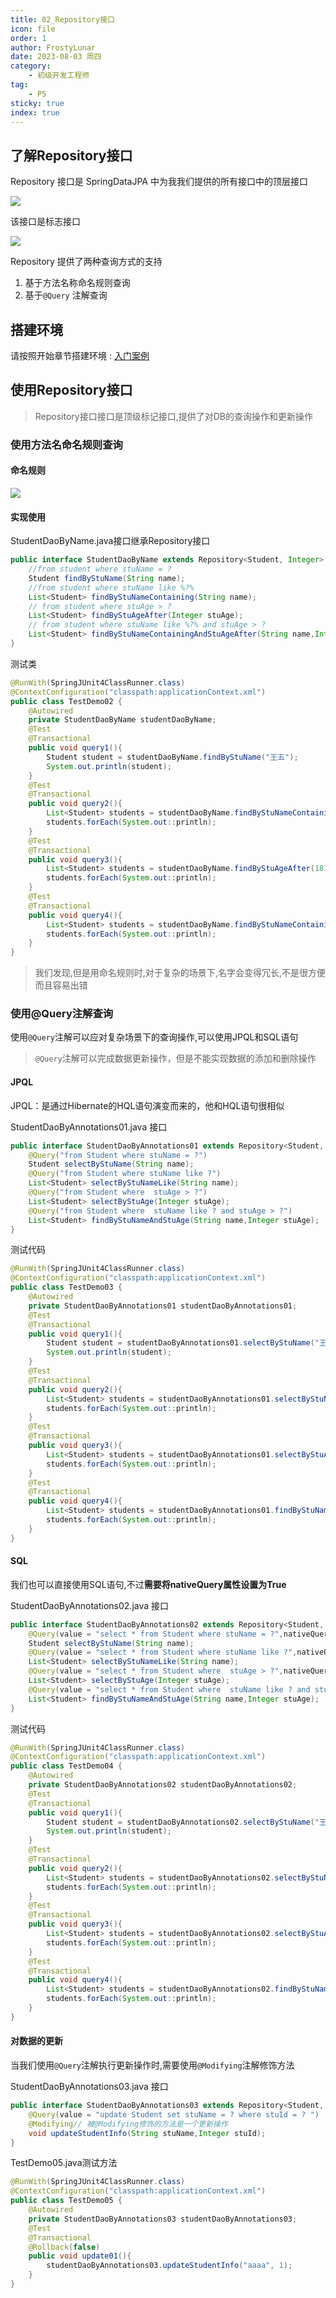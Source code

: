```yaml
---
title: 02_Repository接口
icon: file
order: 1
author: FrostyLunar
date: 2023-08-03 周四
category:
	- 初级开发工程师
tag:
	- P5
sticky: true
index: true
---
```


## 了解Repository接口

Repository 接口是 SpringDataJPA 中为我我们提供的所有接口中的顶层接口

![](assets/image-20230803101258535.png)

该接口是标志接口

![](assets/image-20230803101439924.png)

Repository 提供了两种查询方式的支持
1. 基于方法名称命名规则查询
2. 基于`@Query` 注解查询

## 搭建环境

请按照开始章节搭建环境 : [入门案例](../01_入门案例/入门案例.md)
## 使用Repository接口

> Repository接口接口是顶级标记接口,提供了对DB的查询操作和更新操作
### 使用方法名命名规则查询

#### 命名规则

![](assets/image-20230803101858591.png)
#### 实现使用

StudentDaoByName.java接口继承Repository接口

```Java
public interface StudentDaoByName extends Repository<Student, Integer> {
    //from student where stuName = ?
    Student findByStuName(String name);
    //from student where stuName like %?%
    List<Student> findByStuNameContaining(String name);
    // from student where stuAge > ?
    List<Student> findByStuAgeAfter(Integer stuAge);
    // from student where stuName like %?% and stuAge > ?
    List<Student> findByStuNameContainingAndStuAgeAfter(String name,Integer stuAge);
}
```

测试类

```Java
@RunWith(SpringJUnit4ClassRunner.class)
@ContextConfiguration("classpath:applicationContext.xml")
public class TestDemo02 {
    @Autowired
    private StudentDaoByName studentDaoByName;
    @Test
    @Transactional
    public void query1(){
        Student student = studentDaoByName.findByStuName("王五");
        System.out.println(student);
    }
    @Test
    @Transactional
    public void query2(){
        List<Student> students = studentDaoByName.findByStuNameContaining("name");
        students.forEach(System.out::println);
    }
    @Test
    @Transactional
    public void query3(){
        List<Student> students = studentDaoByName.findByStuAgeAfter(18);
        students.forEach(System.out::println);
    }
    @Test
    @Transactional
    public void query4(){
        List<Student> students = studentDaoByName.findByStuNameContainingAndStuAgeAfter("name",18);
        students.forEach(System.out::println);
    }
}
```

> 我们发现,但是用命名规则时,对于复杂的场景下,名字会变得冗长,不是很方便而且容易出错

### 使用@Query注解查询

使用`@Query`注解可以应对复杂场景下的查询操作,可以使用JPQL和SQL语句

> `@Query`注解可以完成数据更新操作，但是不能实现数据的添加和删除操作
#### JPQL

JPQL：是通过Hibernate的HQL语句演变而来的，他和HQL语句很相似

StudentDaoByAnnotations01.java 接口

```Java
public interface StudentDaoByAnnotations01 extends Repository<Student, Integer> {
    @Query("from Student where stuName = ?")
    Student selectByStuName(String name);
    @Query("from Student where stuName like ?")
    List<Student> selectByStuNameLike(String name);
    @Query("from Student where  stuAge > ?")
    List<Student> selectByStuAge(Integer stuAge);
    @Query("from Student where  stuName like ? and stuAge > ?")
    List<Student> findByStuNameAndStuAge(String name,Integer stuAge);
}
```

测试代码

```Java
@RunWith(SpringJUnit4ClassRunner.class)
@ContextConfiguration("classpath:applicationContext.xml")
public class TestDemo03 {
    @Autowired
    private StudentDaoByAnnotations01 studentDaoByAnnotations01;
    @Test
    @Transactional
    public void query1(){
        Student student = studentDaoByAnnotations01.selectByStuName("王五");
        System.out.println(student);
    }
    @Test
    @Transactional
    public void query2(){
        List<Student> students = studentDaoByAnnotations01.selectByStuNameLike("%name%");
        students.forEach(System.out::println);
    }
    @Test
    @Transactional
    public void query3(){
        List<Student> students = studentDaoByAnnotations01.selectByStuAge(18);
        students.forEach(System.out::println);
    }
    @Test
    @Transactional
    public void query4(){
        List<Student> students = studentDaoByAnnotations01.findByStuNameAndStuAge("%name%",18);
        students.forEach(System.out::println);
    }
}
```
#### SQL

我们也可以直接使用SQL语句,不过**需要将nativeQuery属性设置为True**

StudentDaoByAnnotations02.java 接口

```Java
public interface StudentDaoByAnnotations02 extends Repository<Student, Integer> {
    @Query(value = "select * from Student where stuName = ?",nativeQuery = true)
    Student selectByStuName(String name);
    @Query(value = "select * from Student where stuName like ?",nativeQuery = true)
    List<Student> selectByStuNameLike(String name);
    @Query(value = "select * from Student where  stuAge > ?",nativeQuery = true)
    List<Student> selectByStuAge(Integer stuAge);
    @Query(value = "select * from Student where  stuName like ? and stuAge > ?",nativeQuery = true)
    List<Student> findByStuNameAndStuAge(String name,Integer stuAge);
}
```

测试代码

```Java
@RunWith(SpringJUnit4ClassRunner.class)
@ContextConfiguration("classpath:applicationContext.xml")
public class TestDemo04 {
    @Autowired
    private StudentDaoByAnnotations02 studentDaoByAnnotations02;
    @Test
    @Transactional
    public void query1(){
        Student student = studentDaoByAnnotations02.selectByStuName("王五");
        System.out.println(student);
    }
    @Test
    @Transactional
    public void query2(){
        List<Student> students = studentDaoByAnnotations02.selectByStuNameLike("%name%");
        students.forEach(System.out::println);
    }
    @Test
    @Transactional
    public void query3(){
        List<Student> students = studentDaoByAnnotations02.selectByStuAge(18);
        students.forEach(System.out::println);
    }
    @Test
    @Transactional
    public void query4(){
        List<Student> students = studentDaoByAnnotations02.findByStuNameAndStuAge("%name%",18);
        students.forEach(System.out::println);
    }
}
```
#### 对数据的更新

当我们使用`@Query`注解执行更新操作时,需要使用`@Modifying`注解修饰方法

StudentDaoByAnnotations03.java 接口
```Java
public interface StudentDaoByAnnotations03 extends Repository<Student, Integer> {
    @Query(value = "update Student set stuName = ? where stuId = ? ")
    @Modifying// 被@Modifying修饰的方法是一个更新操作
    void updateStudentInfo(String stuName,Integer stuId);
}
```

TestDemo05.java测试方法
```Java
@RunWith(SpringJUnit4ClassRunner.class)
@ContextConfiguration("classpath:applicationContext.xml")
public class TestDemo05 {
    @Autowired
    private StudentDaoByAnnotations03 studentDaoByAnnotations03;
    @Test
    @Transactional
    @Rollback(false)
    public void update01(){
        studentDaoByAnnotations03.updateStudentInfo("aaaa", 1);
    }
}
```
